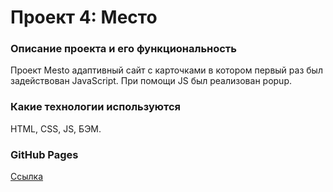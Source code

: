 # Проект 4: Место

### Описание проекта и его функциональность
Проект Mesto адаптивный сайт с карточками в котором первый раз был задействован JavaScript. При помощи JS был реализован popup. 

### Какие технологии используются
HTML, CSS, JS, БЭМ.

### GitHub Pages
[Ссылка](https://vonorapunzel.github.io/mesto/index.html)

